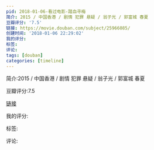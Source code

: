 ```yaml
---
pid: 2018-01-06-看过电影-踏血寻梅
简介: 2015 / 中国香港 / 剧情 犯罪 悬疑 / 翁子光 / 郭富城 春夏
豆瓣评分: '7.5'
链接: https://movie.douban.com/subject/25966085/
创建时间: '2018-01-06 22:29:02'
我的评分:
标签:
评论:
tags: [douban]
categories: [timeline]
---
```

简介:2015 / 中国香港 / 剧情 犯罪 悬疑 / 翁子光 / 郭富城 春夏

豆瓣评分:7.5

[链接](https://movie.douban.com/subject/25966085/)

我的评分:

标签:

评论:

